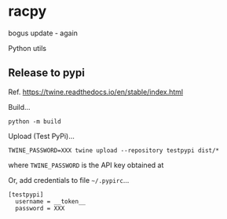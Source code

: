 # racpy

bogus update - again

Python utils

## Release to pypi

Ref. https://twine.readthedocs.io/en/stable/index.html

Build...

```
python -m build
```

Upload (Test PyPi)...

```
TWINE_PASSWORD=XXX twine upload --repository testpypi dist/*
```

where `TWINE_PASSWORD` is the API key obtained at 

Or, add credentials to file `~/.pypirc`...

```
[testpypi]
  username = __token__
  password = XXX
```
